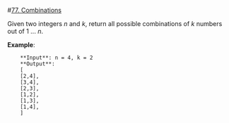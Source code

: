 #[77. Combinations](https://leetcode.com/problems/combinations/)

Given two integers *n* and *k*, return all possible combinations of *k* numbers out of 1 ... *n*.

**Example**:

        **Input**: n = 4, k = 2
        **Output**:
        [
        [2,4],
        [3,4],
        [2,3],
        [1,2],
        [1,3],
        [1,4],
        ]
